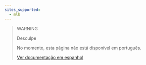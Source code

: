 ```yaml
---
sites_supported:
  - mlb
---
```


> WARNING
>
> Desculpe
>
> No momento, esta página não está disponível em português.
>
>[Ver documentação em espanhol](https://www.mercadopago.com.ar/developers/es/guides/manage-account/available-money/generate/)
